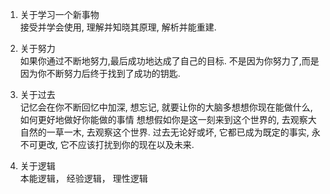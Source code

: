 1. 关于学习一个新事物    
接受并学会使用, 理解并知晓其原理, 解析并能重建.

2. 关于努力    
如果你通过不断地努力,最后成功地达成了自己的目标.
不是因为你努力了,而是因为你不断努力后终于找到了成功的钥匙.

3. 关于过去    
记忆会在你不断回忆中加深, 想忘记, 就要让你的大脑多想想你现在能做什么, 如何更好地做好你能做的事情
想想假如你是这一刻来到这个世界的, 去观察大自然的一草一木, 去观察这个世界.
过去无论好或坏, 它都已成为既定的事实, 永不可更改, 它不应该打扰到你的现在以及未来.

4. 关于逻辑      
本能逻辑， 经验逻辑， 理性逻辑
